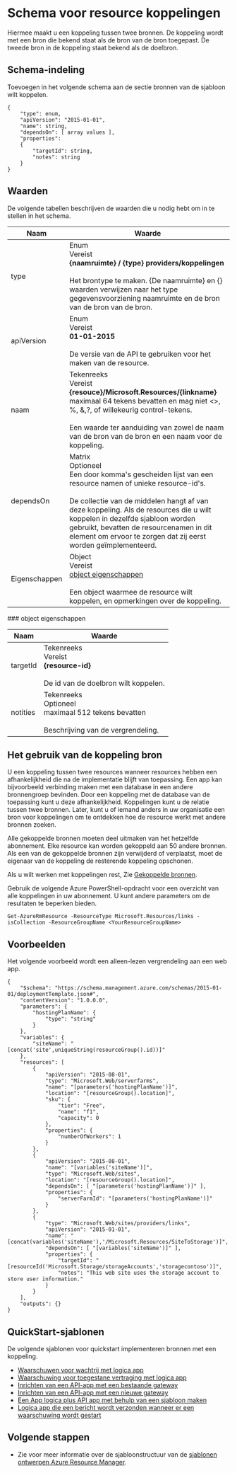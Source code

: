 <properties
   pageTitle="Sjabloon Resource Manager voor het koppelen van resources | Microsoft Azure"
   description="Vindt u het schema Resource Manager voor het implementeren van koppelingen tussen verwante bronnen via een sjabloon."
   services="azure-resource-manager"
   documentationCenter="na"
   authors="tfitzmac"
   manager="timlt"
   editor=""/>

<tags
   ms.service="azure-resource-manager"
   ms.devlang="na"
   ms.topic="article"
   ms.tgt_pltfrm="na"
   ms.workload="na"
   ms.date="04/05/2016"
   ms.author="tomfitz"/>

# <a name="resource-links-template-schema"></a>Schema voor resource koppelingen

Hiermee maakt u een koppeling tussen twee bronnen. De koppeling wordt met een bron die bekend staat als de bron van de bron toegepast. De tweede bron in de koppeling staat bekend als de doelbron.

## <a name="schema-format"></a>Schema-indeling

Toevoegen in het volgende schema aan de sectie bronnen van de sjabloon wilt koppelen.
    
    {
        "type": enum,
        "apiVersion": "2015-01-01",
        "name": string,
        "dependsOn": [ array values ],
        "properties":
        {
            "targetId": string,
            "notes": string
        }
    }



## <a name="values"></a>Waarden

De volgende tabellen beschrijven de waarden die u nodig hebt om in te stellen in het schema.

| Naam | Waarde |
| ---- | ---- |
| type | Enum<br />Vereist<br />**{naamruimte} / {type} providers/koppelingen**<br /><br />Het brontype te maken. {De naamruimte} en {} waarden verwijzen naar het type gegevensvoorziening naamruimte en de bron van de bron van de bron. |
| apiVersion | Enum<br />Vereist<br />**01-01-2015**<br /><br />De versie van de API te gebruiken voor het maken van de resource. |  
| naam | Tekenreeks<br />Vereist<br />**{resouce}/Microsoft.Resources/{linkname}**<br /> maximaal 64 tekens bevatten en mag niet <>, %, &,?, of willekeurig control-tekens.<br /><br />Een waarde ter aanduiding van zowel de naam van de bron van de bron en een naam voor de koppeling. |
| dependsOn | Matrix<br />Optioneel<br />Een door komma's gescheiden lijst van een resource namen of unieke resource-id's.<br /><br />De collectie van de middelen hangt af van deze koppeling. Als de resources die u wilt koppelen in dezelfde sjabloon worden gebruikt, bevatten de resourcenamen in dit element om ervoor te zorgen dat zij eerst worden geïmplementeerd. | 
| Eigenschappen | Object<br />Vereist<br />[object eigenschappen](#properties)<br /><br />Een object waarmee de resource wilt koppelen, en opmerkingen over de koppeling. |  

<a id="properties" />
### <a name="properties-object"></a>object eigenschappen

| Naam | Waarde |
| ------- | ---- |
| targetId | Tekenreeks<br />Vereist<br />**{resource-id}**<br /><br />De id van de doelbron wilt koppelen. |
| notities | Tekenreeks<br />Optioneel<br />maximaal 512 tekens bevatten<br /><br />Beschrijving van de vergrendeling. |


## <a name="how-to-use-the-link-resource"></a>Het gebruik van de koppeling bron

U een koppeling tussen twee resources wanneer resources hebben een afhankelijkheid die na de implementatie blijft van toepassing. Een app kan bijvoorbeeld verbinding maken met een database in een andere bronnengroep bevinden. Door een koppeling met de database van de toepassing kunt u deze afhankelijkheid. Koppelingen kunt u de relatie tussen twee bronnen. Later, kunt u of iemand anders in uw organisatie een bron voor koppelingen om te ontdekken hoe de resource werkt met andere bronnen zoeken.

Alle gekoppelde bronnen moeten deel uitmaken van het hetzelfde abonnement. Elke resource kan worden gekoppeld aan 50 andere bronnen. Als een van de gekoppelde bronnen zijn verwijderd of verplaatst, moet de eigenaar van de koppeling de resterende koppeling opschonen.

Als u wilt werken met koppelingen rest, Zie [Gekoppelde bronnen](https://msdn.microsoft.com/library/azure/mt238499.aspx).

Gebruik de volgende Azure PowerShell-opdracht voor een overzicht van alle koppelingen in uw abonnement. U kunt andere parameters om de resultaten te beperken bieden.

    Get-AzureRmResource -ResourceType Microsoft.Resources/links -isCollection -ResourceGroupName <YourResourceGroupName>

## <a name="examples"></a>Voorbeelden

Het volgende voorbeeld wordt een alleen-lezen vergrendeling aan een web app.

    {
        "$schema": "https://schema.management.azure.com/schemas/2015-01-01/deploymentTemplate.json#",
        "contentVersion": "1.0.0.0",
        "parameters": {
            "hostingPlanName": {
                "type": "string"
            }
        },
        "variables": {
            "siteName": "[concat('site',uniqueString(resourceGroup().id))]"
        },
        "resources": [
            {
                "apiVersion": "2015-08-01",
                "type": "Microsoft.Web/serverfarms",
                "name": "[parameters('hostingPlanName')]",
                "location": "[resourceGroup().location]",
                "sku": {
                    "tier": "Free",
                    "name": "f1",
                    "capacity": 0
                },
                "properties": {
                    "numberOfWorkers": 1
                }
            },
            {
                "apiVersion": "2015-08-01",
                "name": "[variables('siteName')]",
                "type": "Microsoft.Web/sites",
                "location": "[resourceGroup().location]",
                "dependsOn": [ "[parameters('hostingPlanName')]" ],
                "properties": {
                    "serverFarmId": "[parameters('hostingPlanName')]"
                }
            },
            {
                "type": "Microsoft.Web/sites/providers/links",
                "apiVersion": "2015-01-01",
                "name": "[concat(variables('siteName'),'/Microsoft.Resources/SiteToStorage')]",
                "dependsOn": [ "[variables('siteName')]" ],
                "properties": {
                    "targetId": "[resourceId('Microsoft.Storage/storageAccounts','storagecontoso')]",
                    "notes": "This web site uses the storage account to store user information."
                }
            }
        ],
        "outputs": {}
    }

## <a name="quickstart-templates"></a>QuickStart-sjablonen

De volgende sjablonen voor quickstart implementeren bronnen met een koppeling.

- [Waarschuwen voor wachtrij met logica app](https://azure.microsoft.com/documentation/templates/201-alert-to-queue-with-logic-app)
- [Waarschuwing voor toegestane vertraging met logica app](https://azure.microsoft.com/documentation/templates/201-alert-to-slack-with-logic-app)
- [Inrichten van een API-app met een bestaande gateway](https://azure.microsoft.com/documentation/templates/201-api-app-gateway-existing)
- [Inrichten van een API-app met een nieuwe gateway](https://azure.microsoft.com/documentation/templates/201-api-app-gateway-new)
- [Een App logica plus API app met behulp van een sjabloon maken](https://azure.microsoft.com/documentation/templates/201-logic-app-api-app-create)
- [Logica app die een bericht wordt verzonden wanneer er een waarschuwing wordt gestart](https://azure.microsoft.com/documentation/templates/201-alert-to-text-message-with-logic-app)


## <a name="next-steps"></a>Volgende stappen

- Zie voor meer informatie over de sjabloonstructuur van de [sjablonen ontwerpen Azure Resource Manager](resource-group-authoring-templates.md).
